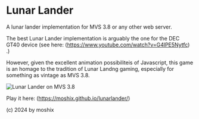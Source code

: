# Lunar Lander

A lunar lander implementation for MVS 3.8 or any other web server. 

The best Lunar Lander implementation is arguably the one for the DEC GT40 device (see here: (https://www.youtube.com/watch?v=G4lPE5Nytfc) .)  

However, given the excellent animation possibiliteis of Javascript, this game is an homage to the tradition of Lunar Landng gaming, especially for something as vintage as MVS 3.8. 

![Lunar Lander on MVS 3.8 ](https://moshix.dynu.io/lunarlander.png "lunar lander MVS 3.8")

Play it here: (https://moshix.github.io/lunarlander/)  


(c) 2024 by moshix
